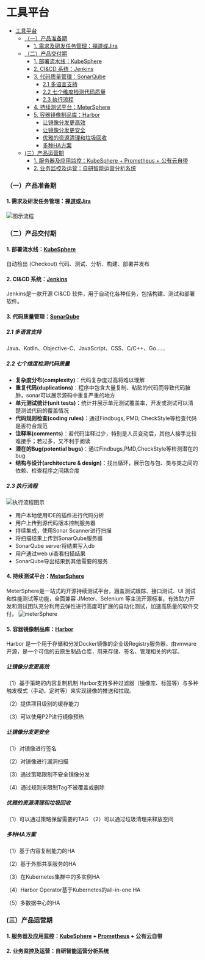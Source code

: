 工具平台
============= 

- [工具平台](#工具平台)
    - [（一）产品准备期](#（一）产品准备期)
      - [1. 需求及研发任务管理：禅道或Jira](#1需求及研发任务管理：禅道或jira)
    - [（二）产品交付期](#（二）产品交付期)
      - [1. 部署流水线：KubeSphere](#1部署流水线：kubesphere)
      - [2.  CI&CD 系统：Jenkins](#2-ci-cd系统：jenkins)
      - [3. 代码质量管理：SonarQube](#3代码质量管理：sonarqube)
        - [2.1 多语言支持](#2-1多语言支持)
        - [2.2 七个维度检测代码质量](#2-2七个维度检测代码质量)
        - [2.3 执行流程](#2-3执行流程)
      - [4. 持续测试平台：MeterSphere](#4持续测试平台：metersphere)
      - [5. 容器镜像制品库：Harbor](#5容器镜像制品库：harbor)
        - [让镜像分发更高效](#让镜像分发更高效)
        - [让镜像分发更安全](#让镜像分发更安全)
        - [优雅的资源清理和垃圾回收](#优雅的资源清理和垃圾回收)
        - [多种HA方案](#多种ha方案)
    - [(三）产品运营期](#三）产品运营期)
       - [1. 服务器及应用监控：KubeSphere + Prometheus + 公有云自带](#1服务器及应用监控：kubesphere-prometheus-公有云自带)
      - [2. 业务监控及运营：自研智能运营分析系统](#2业务监控及运营：自研智能运营分析系统)


### （一）产品准备期
#### 1. 需求及研发任务管理：[禅道](https://www.zentao.net/)或[Jira](https://www.atlassian.com/zh/software/jira)
![图示流程]()
### （二）产品交付期
#### 1. 部署流水线：[KubeSphere](https://kubesphere.com.cn/)
自动检出 (Checkout) 代码、测试、分析、构建、部署并发布

#### 2.  CI&CD 系统：[Jenkins](https://www.jenkins.io/zh/)
Jenkins是一款开源 CI&CD 软件，用于自动化各种任务，包括构建、测试和部署软件。

#### 3. 代码质量管理：[SonarQube](https://www.sonarqube.org/)
##### 2.1 多语言支持
Java、Kotlin、Objective-C、JavaScript、CSS、C/C++、Go……
##### 2.2 七个维度检测代码质量
- **复杂度分布(complexity)**：代码复杂度过高将难以理解
- **重复代码(duplications)**：程序中包含大量复制、粘贴的代码而导致代码臃肿，sonar可以展示源码中重复严重的地方
- **单元测试统计(unit tests)**：统计并展示单元测试覆盖率，开发或测试可以清楚测试代码的覆盖情况
- **代码规则检查(coding rules)**：通过Findbugs, PMD, CheckStyle等检查代码是否符合规范
- **注释率(comments)**：若代码注释过少，特别是人员变动后，其他人接手比较难接手；若过多，又不利于阅读
- **潜在的Bug(potential bugs)**：通过Findbugs,PMD,CheckStyle等检测潜在的bug
- **结构与设计(architecture & design)**：找出循环，展示包与包、类与类之间的依赖、检查程序之间耦合度
##### 2.3 执行流程
![执行流程图示]()
- 用户本地使用IDE的插件进行代码分析
- 用户上传到源代码版本控制服务器
- 持续集成，使用Sonar Scanner进行扫描
- 将扫描结果上传到SonarQube服务器
- SonarQube server将结果写入db
- 用户通过web ui查看扫描结果
- SonarQube导出结果到其他需要的服务

#### 4. 持续测试平台：[MeterSphere](https://metersphere.io/)
MeterSphere是一站式的开源持续测试平台，涵盖测试跟踪、接口测试、UI 测试和性能测试等功能，全面兼容 JMeter、Selenium 等主流开源标准，有效助力开发和测试团队充分利用云弹性进行高度可扩展的自动化测试，加速高质量的软件交付。
![meterSphere]()
#### 5. 容器镜像制品库：[Harbor](https://goharbor.io/)
Harbor 是一个用于存储和分发Docker镜像的企业级Registry服务器，由vmware开源，是一个可信的云原生制品仓库，用来存储、签名、管理相关的内容。
##### 让镜像分发更高效

（1）基于策略的内容复制机制
Harbor支持多种过滤器（镜像库、标签等）与多种触发模式（手动、定时等）来实现镜像的推送和拉取。

（2）提供项目级别的缓存能力

（3）可以使用P2P进行镜像预热
##### 让镜像分发更安全

（1）对镜像进行签名

（2）对镜像进行漏洞扫描

（3）通过策略限制不安全镜像分发

（4）通过规则来限制Tag不被覆盖或删除
##### 优雅的资源清理和垃圾回收
（1）可以通过策略保留需要的TAG
（2）可以通过垃圾清理来释放空间
##### 多种HA方案

（1）基于内容复制能力的HA

（2）基于外部共享服务的HA

（3）在Kubernetes集群中的多实例HA

（4）Harbor Operator基于Kubernetes的all-in-one HA

（5）多数据中心的HA

### (三）产品运营期
#### 1. 服务器及应用监控：[KubeSphere](https://kubesphere.com.cn/) + [Prometheus](https://prometheus.io/) + 公有云自带

#### 2. 业务监控及运营：自研智能运营分析系统
